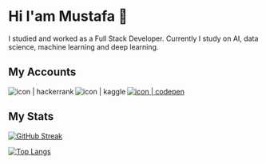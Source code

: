 # Hi I'am Mustafa 👋

I studied and worked as a Full Stack Developer. Currently I study on AI, data science, machine learning and deep learning.

## My Accounts

<a href="https://www.hackerrank.com/mustafaacikyol/"><img align="left" src="https://img.shields.io/badge/-Hackerrank-2EC866?style=for-the-badge&logo=HackerRank&logoColor=white" alt="icon | hackerrank"/></a>
<a href="https://www.kaggle.com/mustafaacikyol/"><img align="left" src="https://img.shields.io/badge/Kaggle-20BEFF?style=for-the-badge&logo=Kaggle&logoColor=white" alt="icon | kaggle"/></a>
<a href="https://www.codepen.io/mustafaacikyol/"><img src="https://img.shields.io/badge/Codepen-000000?style=for-the-badge&logo=codepen&logoColor=white" alt="icon | codepen"/></a>

## My Stats 

[![GitHub Streak](http://github-readme-streak-stats.herokuapp.com?user=mustafaacikyol&theme=light)](https://git.io/streak-stats)

[![Top Langs](https://github-readme-stats.vercel.app/api/top-langs/?username=mustafaacikyol&langs_count=8)](https://github.com/anuraghazra/github-readme-stats)

<!--
**mustafaacikyol/mustafaacikyol** is a ✨ _special_ ✨ repository because its `README.md` (this file) appears on your GitHub profile.

Here are some ideas to get you started:

- 🔭 I’m currently working on ...
- 🌱 I’m currently learning ...
- 👯 I’m looking to collaborate on ...
- 🤔 I’m looking for help with ...
- 💬 Ask me about ...
- 📫 How to reach me: ...
- 😄 Pronouns: ...
- ⚡ Fun fact: ...
-->

